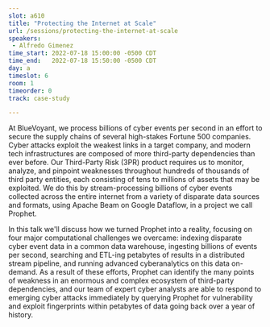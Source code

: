 ```yaml
---
slot: a610
title: "Protecting the Internet at Scale"
url: /sessions/protecting-the-internet-at-scale
speakers:
 - Alfredo Gimenez
time_start: 2022-07-18 15:00:00 -0500 CDT
time_end:   2022-07-18 15:50:00 -0500 CDT
day: a
timeslot: 6
room: 1
timeorder: 0
track: case-study

---
```


At BlueVoyant, we process billions of cyber events per second in an effort to secure the supply chains of several high-stakes Fortune 500 companies. Cyber attacks exploit the weakest links in a target company, and modern tech infrastructures are composed of more third-party dependencies than ever before. Our Third-Party Risk (3PR) product requires us to monitor, analyze, and pinpoint weaknesses throughout hundreds of thousands of third party entities, each consisting of tens to millions of assets that may be exploited. We do this by stream-processing billions of cyber events collected across the entire internet from a variety of disparate data sources and formats, using Apache Beam on Google Dataflow, in a project we call Prophet.
 
In this talk we'll discuss how we turned Prophet into a reality, focusing on four major computational challenges we overcame: indexing disparate cyber event data in a common data warehouse, ingesting billions of events per second, searching and ETL-ing petabytes of results in a distributed stream pipeline, and running advanced cyberanalytics on this data on-demand. As a result of these efforts, Prophet can identify the many points of weakness in an enormous and complex ecosystem of third-party dependencies, and our team of expert cyber analysts are able to respond to emerging cyber attacks immediately by querying Prophet for vulnerability and exploit fingerprints within petabytes of data going back over a year of history.